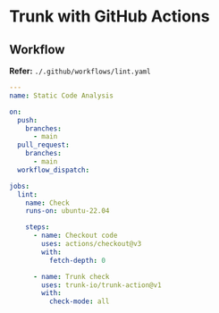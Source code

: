 # Trunk with GitHub Actions

## Workflow

**Refer:** `./.github/workflows/lint.yaml`

```yml
---
name: Static Code Analysis

on:
  push:
    branches:
      - main
  pull_request:
    branches:
      - main
  workflow_dispatch:

jobs:
  lint:
    name: Check
    runs-on: ubuntu-22.04

    steps:
      - name: Checkout code
        uses: actions/checkout@v3
        with:
          fetch-depth: 0

      - name: Trunk check
        uses: trunk-io/trunk-action@v1
        with:
          check-mode: all
```
